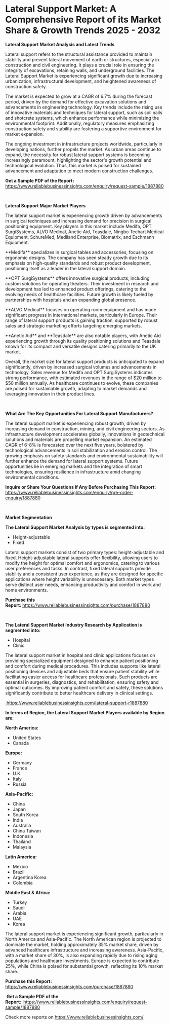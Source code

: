 <p><h1>Lateral Support Market: A Comprehensive Report of its Market Share & Growth Trends 2025 - 2032</h1></p><p><strong>Lateral Support Market Analysis and Latest Trends</strong></p>
<p><p>Lateral support refers to the structural assistance provided to maintain stability and prevent lateral movement of earth or structures, especially in construction and civil engineering. It plays a crucial role in ensuring the integrity of excavations, retaining walls, and underground facilities. The Lateral Support Market is experiencing significant growth due to increasing urbanization, infrastructural development, and heightened awareness of construction safety.</p><p>The market is expected to grow at a CAGR of 6.7% during the forecast period, driven by the demand for effective excavation solutions and advancements in engineering technology. Key trends include the rising use of innovative materials and techniques for lateral support, such as soil nails and shotcrete systems, which enhance performance while minimizing the environmental footprint. Additionally, regulatory measures emphasizing construction safety and stability are fostering a supportive environment for market expansion. </p><p>The ongoing investment in infrastructure projects worldwide, particularly in developing nations, further propels the market. As urban areas continue to expand, the necessity for robust lateral support systems is becoming increasingly paramount, highlighting the sector's growth potential and technological evolution. Thus, this market is poised for sustained advancement and adaptation to meet modern construction challenges.</p></p>
<p><strong>Get a Sample PDF of the Report:&nbsp;</strong> <a href="https://www.reliablebusinessinsights.com/enquiry/request-sample/1887880?utm_campaign=3039&utm_medium=2&utm_source=Github&utm_content=ia&utm_term=04032025&utm_id=lateral-support">https://www.reliablebusinessinsights.com/enquiry/request-sample/1887880</a></p>
<p>&nbsp;</p>
<p><strong>Lateral Support Major Market Players</strong></p>
<p><p>The lateral support market is experiencing growth driven by advancements in surgical techniques and increasing demand for precision in surgical positioning equipment. Key players in this market include Medifa, OPT SurgiSystems, ALVO Medical, Anetic Aid, Teasdale, Ningbo Techart Medical Equipment, SchureMed, Mediland Enterprise, Biomatrix, and Eschmann Equipment.</p><p>**Medifa** specializes in surgical tables and accessories, focusing on ergonomic designs. The company has seen steady growth due to its emphasis on high-quality standards and robust product development, positioning itself as a leader in the lateral support domain.</p><p>**OPT SurgiSystems** offers innovative surgical products, including custom solutions for operating theaters. Their investment in research and development has led to enhanced product offerings, catering to the evolving needs of healthcare facilities. Future growth is likely fueled by partnerships with hospitals and an expanding global presence.</p><p>**ALVO Medical** focuses on operating room equipment and has made significant progress in international markets, particularly in Europe. Their range of lateral support products is gaining traction, supported by robust sales and strategic marketing efforts targeting emerging markets.</p><p>**Anetic Aid** and **Teasdale** are also notable players, with Anetic Aid experiencing growth through its quality positioning solutions and Teasdale known for its compact and versatile designs catering primarily to the UK market.</p><p>Overall, the market size for lateral support products is anticipated to expand significantly, driven by increased surgical volumes and advancements in technology. Sales revenue for Medifa and OPT SurgiSystems indicates strong performance, with estimated revenues in the range of $20 million to $50 million annually. As healthcare continues to evolve, these companies are poised for sustainable growth, adapting to market demands and leveraging innovation in their product lines.</p></p>
<p>&nbsp;</p>
<p><strong>What Are The Key Opportunities For Lateral Support Manufacturers?</strong></p>
<p><p>The lateral support market is experiencing robust growth, driven by increasing demand in construction, mining, and civil engineering sectors. As infrastructure development accelerates globally, innovations in geotechnical solutions and materials are propelling market expansion. An estimated CAGR of 6-8% is forecasted over the next five years, bolstered by technological advancements in soil stabilization and erosion control. The growing emphasis on safety standards and environmental sustainability will further enhance the demand for lateral support systems. Future opportunities lie in emerging markets and the integration of smart technologies, ensuring resilience in infrastructure amid changing environmental conditions.</p></p>
<p><strong>Inquire or Share Your Questions If Any Before Purchasing This Report:</strong> <a href="https://www.reliablebusinessinsights.com/enquiry/pre-order-enquiry/1887880?utm_campaign=3039&utm_medium=2&utm_source=Github&utm_content=ia&utm_term=04032025&utm_id=lateral-support">https://www.reliablebusinessinsights.com/enquiry/pre-order-enquiry/1887880</a></p>
<p>&nbsp;</p>
<p><strong>Market Segmentation</strong></p>
<p><strong>The Lateral Support Market Analysis by types is segmented into:</strong></p>
<p><ul><li>Height-adjustable</li><li>Fixed</li></ul></p>
<p><p>Lateral support markets consist of two primary types: height-adjustable and fixed. Height-adjustable lateral supports offer flexibility, allowing users to modify the height for optimal comfort and ergonomics, catering to various user preferences and tasks. In contrast, fixed lateral supports provide stability and a consistent user experience, as they are designed for specific applications where height variability is unnecessary. Both market types serve distinct user needs, enhancing productivity and comfort in work and home environments.</p></p>
<p><strong>Purchase this Report:&nbsp;</strong><a href="https://www.reliablebusinessinsights.com/purchase/1887880?utm_campaign=3039&utm_medium=2&utm_source=Github&utm_content=ia&utm_term=04032025&utm_id=lateral-support">https://www.reliablebusinessinsights.com/purchase/1887880</a></p>
<p>&nbsp;</p>
<p><strong>The Lateral Support Market Industry Research by Application is segmented into:</strong></p>
<p><ul><li>Hospital</li><li>Clinic</li></ul></p>
<p><p>The lateral support market in hospital and clinic applications focuses on providing specialized equipment designed to enhance patient positioning and comfort during medical procedures. This includes supports like lateral positioning devices and adjustable beds that ensure patient stability while facilitating easier access for healthcare professionals. Such products are essential in surgeries, diagnostics, and rehabilitation, ensuring safety and optimal outcomes. By improving patient comfort and safety, these solutions significantly contribute to better healthcare delivery in clinical settings.</p></p>
<p><a href="https://www.reliablebusinessinsights.com/lateral-support-r1887880?utm_campaign=3039&utm_medium=2&utm_source=Github&utm_content=ia&utm_term=04032025&utm_id=lateral-support">&nbsp;https://www.reliablebusinessinsights.com/lateral-support-r1887880</a></p>
<p><strong>In terms of Region, the Lateral Support Market Players available by Region are:</strong></p>
<p>
    <p> <strong> North America: </strong>
        <ul>
            <li>United States</li>
            <li>Canada</li>
        </ul>
        </p> 
    <p> <strong> Europe: </strong>
        <ul>
            <li>Germany</li>
            <li>France</li>
            <li>U.K.</li>
            <li>Italy</li>
            <li>Russia</li>
        </ul>
        </p> 
    <p> <strong> Asia-Pacific: </strong>
        <ul>
            <li>China</li>
            <li>Japan</li>
            <li>South Korea</li>
            <li>India</li>
            <li>Australia</li>
            <li>China Taiwan</li>
            <li>Indonesia</li>
            <li>Thailand</li>
            <li>Malaysia</li>
        </ul>
        </p> 
    <p> <strong> Latin America: </strong>
        <ul>
            <li>Mexico</li>
            <li>Brazil</li>
            <li>Argentina Korea</li>
            <li>Colombia</li>
        </ul>
        </p> 
    <p> <strong> Middle East & Africa: </strong>
        <ul>
            <li>Turkey</li>
            <li>Saudi</li>
            <li>Arabia</li>
            <li>UAE</li>
            <li>Korea</li>
        </ul>
    </p>
    </p>
<p><p>The lateral support market is experiencing significant growth, particularly in North America and Asia-Pacific. The North American region is projected to dominate the market, holding approximately 35% market share, driven by advanced healthcare infrastructure and increasing awareness. Asia-Pacific, with a market share of 30%, is also expanding rapidly due to rising aging populations and healthcare investments. Europe is expected to contribute 25%, while China is poised for substantial growth, reflecting its 10% market share.</p></p>
<p><strong>Purchase this Report: </strong><a href="https://www.reliablebusinessinsights.com/purchase/1887880?utm_campaign=3039&utm_medium=2&utm_source=Github&utm_content=ia&utm_term=04032025&utm_id=lateral-support">https://www.reliablebusinessinsights.com/purchase/1887880</a></p>
<p>&nbsp;<strong>Get a Sample PDF of the Report:&nbsp;&nbsp;</strong><a href="https://www.reliablebusinessinsights.com/enquiry/request-sample/1887880?utm_campaign=3039&utm_medium=2&utm_source=Github&utm_content=ia&utm_term=04032025&utm_id=lateral-support">https://www.reliablebusinessinsights.com/enquiry/request-sample/1887880</a></p>
<p><strong></strong></p>
<p>Check more reports on <a href="https://www.reliablebusinessinsights.com/?utm_campaign=3039&utm_medium=2&utm_source=Github&utm_content=ia&utm_term=04032025&utm_id=lateral-support">https://www.reliablebusinessinsights.com/</a></p>